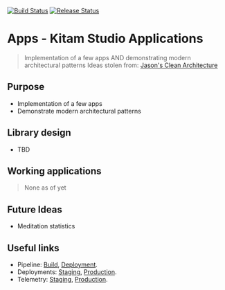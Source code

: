 [![Build Status](https://dev.azure.com/kitamstudios/apps/_apis/build/status/apps%20-%20build?branchName=master)](https://dev.azure.com/kitamstudios/apps/_build/latest?definitionId=1&branchName=master) [![Release Status](https://vsrm.dev.azure.com/kitamstudios/_apis/public/Release/badge/5c79c309-a1e5-4a73-b2a5-4faa0c2a2cce/1/2)](https://dev.azure.com/kitamstudios/apps/_release?_a=releases&view=mine&definitionId=1)

# Apps - Kitam Studio Applications

> Implementation of a few apps AND demonstrating modern architectural patterns
> Ideas stolen from: [Jason's Clean Architecture](https://github.com/jasontaylordev/CleanArchitecture)

## Purpose

- Implementation of a few apps 
- Demonstrate modern architectural patterns

## Library design

- TBD

## Working applications

> None as of yet

## Future Ideas

- Meditation statistics

## Useful links

- Pipeline: [Build](https://dev.azure.com/kitamstudios/apps/_build), [Deployment](https://dev.azure.com/kitamstudios/apps/_release).
- Deployments: [Staging](https://apps-staging.kitamstudios.com/), [Production](https://apps.kitamstudios.com/).
- Telemetry: [Staging](https://portal.azure.com/#@parthopdaslive.onmicrosoft.com/resource/subscriptions/dc9c3151-f906-4b6a-b7d3-040337cbcc79/resourceGroups/sirimangalo-staging/providers/microsoft.insights/components/sirimangalo-staging/sessions), [Production](https://portal.azure.com/#@parthopdaslive.onmicrosoft.com/resource/subscriptions/dc9c3151-f906-4b6a-b7d3-040337cbcc79/resourceGroups/sirimangalo-production/providers/microsoft.insights/components/sirimangalo-production/sessions).
